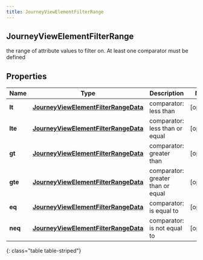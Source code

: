 ```yaml
---
title: JourneyViewElementFilterRange
---
```

## JourneyViewElementFilterRange
the range of attribute values to filter on. At least one comparator must be defined

## Properties

|Name | Type | Description | Notes|
|------------ | ------------- | ------------- | -------------|
| **lt** | [**JourneyViewElementFilterRangeData**](JourneyViewElementFilterRangeData.html) | comparator: less than | [optional] |
| **lte** | [**JourneyViewElementFilterRangeData**](JourneyViewElementFilterRangeData.html) | comparator: less than or equal | [optional] |
| **gt** | [**JourneyViewElementFilterRangeData**](JourneyViewElementFilterRangeData.html) | comparator: greater than | [optional] |
| **gte** | [**JourneyViewElementFilterRangeData**](JourneyViewElementFilterRangeData.html) | comparator: greater than or equal | [optional] |
| **eq** | [**JourneyViewElementFilterRangeData**](JourneyViewElementFilterRangeData.html) | comparator: is equal to | [optional] |
| **neq** | [**JourneyViewElementFilterRangeData**](JourneyViewElementFilterRangeData.html) | comparator: is not equal to | [optional] |
{: class="table table-striped"}


